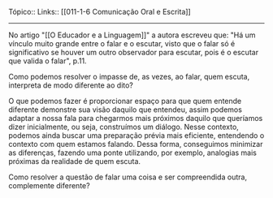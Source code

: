 Tópico::
Links:: [[011-1-6 Comunicação Oral e Escrita]]

---

No artigo "[[O Educador e a Linguagem]]" a autora escreveu que: "Há um vínculo muito grande entre o falar e o escutar, visto que o falar só é significativo se houver um outro observador para escutar, pois é o escutar que valida o falar", p.11. 

Como podemos resolver o impasse de, as vezes, ao falar, quem escuta, interpreta de modo diferente ao dito? 

O que podemos fazer é proporcionar espaço para que quem entende diferente demonstre sua visão daquilo que entendeu, assim podemos adaptar a nossa fala para chegarmos mais próximos daquilo que queríamos dizer inicialmente, ou seja, construímos um diálogo. Nesse contexto, podemos ainda buscar uma preparação prévia mais eficiente, entendendo o contexto com quem estamos falando. Dessa forma, conseguimos minimizar as diferenças, fazendo uma ponte utilizando, por exemplo, analogias mais próximas da realidade de quem escuta.

Como resolver a questão de falar uma coisa e ser compreendida outra, complemente diferente?
